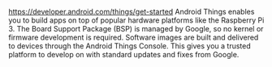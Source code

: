 
https://developer.android.com/things/get-started
Android Things enables you to build apps on top of popular hardware platforms like the Raspberry Pi 3. The Board Support Package (BSP) is managed by Google, so no kernel or firmware development is required. Software images are built and delivered to devices through the Android Things Console. This gives you a trusted platform to develop on with standard updates and fixes from Google.
